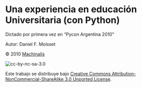 # Una experiencia en educación Universitaria (con Python)

Dictado por primera vez en “Pycon Argentina 2010”

Autor: Daniel F. Moisset

© 2010 [Machinalis](http://www.machinalis.com)

![cc-by-nc-sa-3.0](http://i.creativecommons.org/l/by-nc-sa/3.0/80x15.png)

Este trabajo se distribuye bajo [Creative Commons Attribution-NonCommercial-ShareAlike 3.0 Unported License](http://creativecommons.org/licenses/by-nc-sa/3.0).
